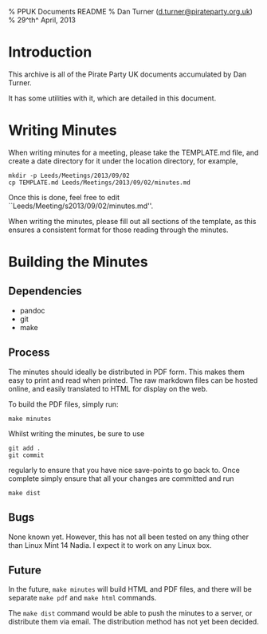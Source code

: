 % PPUK Documents README
% Dan Turner (d.turner@pirateparty.org.uk)
% 29^th^ April, 2013

Introduction
============

This archive is all of the Pirate Party UK documents accumulated by Dan Turner.

It has some utilities with it, which are detailed in this document.

Writing Minutes
===============

When writing minutes for a meeting, please take the TEMPLATE.md file, and
create a date directory for it under the location directory, for example,

    mkdir -p Leeds/Meetings/2013/09/02
    cp TEMPLATE.md Leeds/Meetings/2013/09/02/minutes.md

Once this is done, feel free to edit ``Leeds/Meeting/s2013/09/02/minutes.md''.

When writing the minutes, please fill out all sections of the template, as
this ensures a consistent format for those reading through the minutes.


Building the Minutes
====================

Dependencies
------------

  * pandoc
  * git
  * make

Process
-------

The minutes should ideally be distributed in PDF form. This makes them easy to
print and read when printed. The raw markdown files can be hosted online, and
easily translated to HTML for display on the web.

To build the PDF files, simply run: 

    make minutes

Whilst writing the minutes, be sure to use 

    git add .
    git commit

regularly to ensure that you have nice save-points to go back to. Once complete
simply ensure that all your changes are committed and run 

    make dist

Bugs
----

None known yet. However, this has not all been tested on any thing other than 
Linux Mint 14 Nadia. I expect it to work on any Linux box.

Future
------

In the future, ``make minutes`` will build HTML and PDF files, and there will 
be separate ``make pdf`` and ``make html`` commands.

The ``make dist`` command would be able to push the minutes to a server, or 
distribute them via email. The distribution method has not yet been decided.
